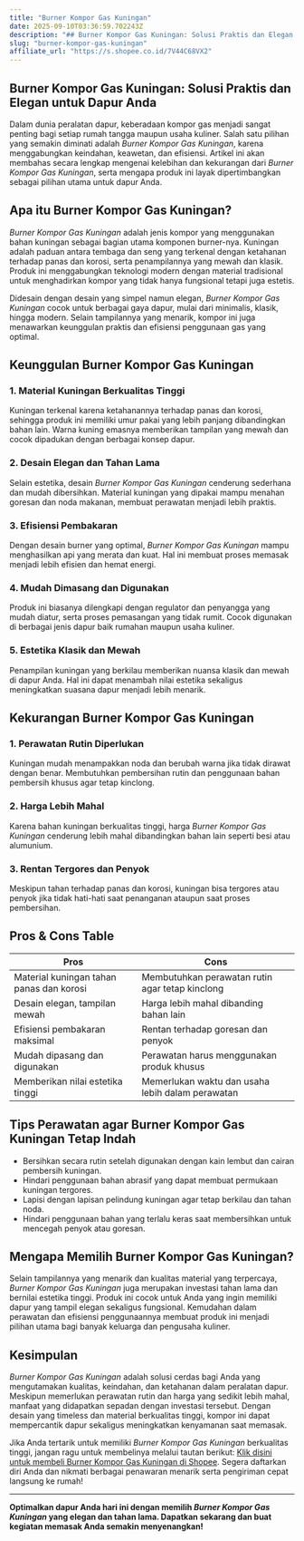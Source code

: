 ```yaml
---
title: "Burner Kompor Gas Kuningan"
date: 2025-09-10T03:36:59.702243Z
description: "## Burner Kompor Gas Kuningan: Solusi Praktis dan Elegan untuk Dapur Anda..."
slug: "burner-kompor-gas-kuningan"
affiliate_url: "https://s.shopee.co.id/7V44C68VX2"
---
```

## Burner Kompor Gas Kuningan: Solusi Praktis dan Elegan untuk Dapur Anda

Dalam dunia peralatan dapur, keberadaan kompor gas menjadi sangat penting bagi setiap rumah tangga maupun usaha kuliner. Salah satu pilihan yang semakin diminati adalah *Burner Kompor Gas Kuningan*, karena menggabungkan keindahan, keawetan, dan efisiensi. Artikel ini akan membahas secara lengkap mengenai kelebihan dan kekurangan dari *Burner Kompor Gas Kuningan*, serta mengapa produk ini layak dipertimbangkan sebagai pilihan utama untuk dapur Anda.

## Apa itu Burner Kompor Gas Kuningan?

*Burner Kompor Gas Kuningan* adalah jenis kompor yang menggunakan bahan kuningan sebagai bagian utama komponen burner-nya. Kuningan adalah paduan antara tembaga dan seng yang terkenal dengan ketahanan terhadap panas dan korosi, serta penampilannya yang mewah dan klasik. Produk ini menggabungkan teknologi modern dengan material tradisional untuk menghadirkan kompor yang tidak hanya fungsional tetapi juga estetis.

Didesain dengan desain yang simpel namun elegan, *Burner Kompor Gas Kuningan* cocok untuk berbagai gaya dapur, mulai dari minimalis, klasik, hingga modern. Selain tampilannya yang menarik, kompor ini juga menawarkan keunggulan praktis dan efisiensi penggunaan gas yang optimal.

## Keunggulan Burner Kompor Gas Kuningan

### 1. Material Kuningan Berkualitas Tinggi
Kuningan terkenal karena ketahanannya terhadap panas dan korosi, sehingga produk ini memiliki umur pakai yang lebih panjang dibandingkan bahan lain. Warna kuning emasnya memberikan tampilan yang mewah dan cocok dipadukan dengan berbagai konsep dapur.

### 2. Desain Elegan dan Tahan Lama
Selain estetika, desain *Burner Kompor Gas Kuningan* cenderung sederhana dan mudah dibersihkan. Material kuningan yang dipakai mampu menahan goresan dan noda makanan, membuat perawatan menjadi lebih praktis.

### 3. Efisiensi Pembakaran
Dengan desain burner yang optimal, *Burner Kompor Gas Kuningan* mampu menghasilkan api yang merata dan kuat. Hal ini membuat proses memasak menjadi lebih efisien dan hemat energi.

### 4. Mudah Dimasang dan Digunakan
Produk ini biasanya dilengkapi dengan regulator dan penyangga yang mudah diatur, serta proses pemasangan yang tidak rumit. Cocok digunakan di berbagai jenis dapur baik rumahan maupun usaha kuliner.

### 5. Estetika Klasik dan Mewah
Penampilan kuningan yang berkilau memberikan nuansa klasik dan mewah di dapur Anda. Hal ini dapat menambah nilai estetika sekaligus meningkatkan suasana dapur menjadi lebih menarik.

## Kekurangan Burner Kompor Gas Kuningan

### 1. Perawatan Rutin Diperlukan
Kuningan mudah menampakkan noda dan berubah warna jika tidak dirawat dengan benar. Membutuhkan pembersihan rutin dan penggunaan bahan pembersih khusus agar tetap kinclong.

### 2. Harga Lebih Mahal
Karena bahan kuningan berkualitas tinggi, harga *Burner Kompor Gas Kuningan* cenderung lebih mahal dibandingkan bahan lain seperti besi atau alumunium.

### 3. Rentan Tergores dan Penyok
Meskipun tahan terhadap panas dan korosi, kuningan bisa tergores atau penyok jika tidak hati-hati saat penanganan ataupun saat proses pembersihan.

## Pros & Cons Table

| **Pros**                             | **Cons**                                 |
|--------------------------------------|------------------------------------------|
| Material kuningan tahan panas dan korosi | Membutuhkan perawatan rutin agar tetap kinclong |
| Desain elegan, tampilan mewah       | Harga lebih mahal dibanding bahan lain  |
| Efisiensi pembakaran maksimal       | Rentan terhadap goresan dan penyok     |
| Mudah dipasang dan digunakan        | Perawatan harus menggunakan produk khusus |
| Memberikan nilai estetika tinggi    | Memerlukan waktu dan usaha lebih dalam perawatan |

## Tips Perawatan agar Burner Kompor Gas Kuningan Tetap Indah
- Bersihkan secara rutin setelah digunakan dengan kain lembut dan cairan pembersih kuningan.
- Hindari penggunaan bahan abrasif yang dapat membuat permukaan kuningan tergores.
- Lapisi dengan lapisan pelindung kuningan agar tetap berkilau dan tahan noda.
- Hindari penggunaan bahan yang terlalu keras saat membersihkan untuk mencegah penyok atau goresan.

## Mengapa Memilih Burner Kompor Gas Kuningan?

Selain tampilannya yang menarik dan kualitas material yang terpercaya, *Burner Kompor Gas Kuningan* juga merupakan investasi tahan lama dan bernilai estetika tinggi. Produk ini cocok untuk Anda yang ingin memiliki dapur yang tampil elegan sekaligus fungsional. Kemudahan dalam perawatan dan efisiensi penggunaannya membuat produk ini menjadi pilihan utama bagi banyak keluarga dan pengusaha kuliner.

## Kesimpulan

*Burner Kompor Gas Kuningan* adalah solusi cerdas bagi Anda yang mengutamakan kualitas, keindahan, dan ketahanan dalam peralatan dapur. Meskipun memerlukan perawatan rutin dan harga yang sedikit lebih mahal, manfaat yang didapatkan sepadan dengan investasi tersebut. Dengan desain yang timeless dan material berkualitas tinggi, kompor ini dapat mempercantik dapur sekaligus meningkatkan kenyamanan saat memasak.

Jika Anda tertarik untuk memiliki *Burner Kompor Gas Kuningan* berkualitas tinggi, jangan ragu untuk membelinya melalui tautan berikut: [Klik disini untuk membeli Burner Kompor Gas Kuningan di Shopee](https://s.shopee.co.id/7V44C68VX2). Segera daftarkan diri Anda dan nikmati berbagai penawaran menarik serta pengiriman cepat langsung ke rumah!

---

**Optimalkan dapur Anda hari ini dengan memilih *Burner Kompor Gas Kuningan* yang elegan dan tahan lama. Dapatkan sekarang dan buat kegiatan memasak Anda semakin menyenangkan!**